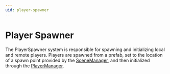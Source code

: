 ```yaml
---
uid: player-spawner
---
```

# Player Spawner
The PlayerSpawner system is responsible for spawning and initializing local and remote players. Players are spawned from a prefab, set to the location of a spawn point provided by the [SceneManager](xref:scene-manager), and then initialized through the [PlayerManager](xref:player-manager).